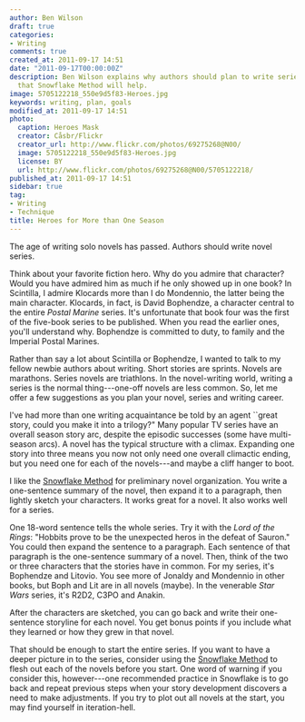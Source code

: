 ```yaml
---
author: Ben Wilson
draft: true
categories:
- Writing
comments: true
created_at: 2011-09-17 14:51
date: "2011-09-17T00:00:00Z"
description: Ben Wilson explains why authors should plan to write series, and suggests
  that Snowflake Method will help.
image: 5705122218_550e9d5f83-Heroes.jpg
keywords: writing, plan, goals
modified_at: 2011-09-17 14:51
photo:
  caption: Heroes Mask
  creator: Cåsbr/Flickr
  creator_url: http://www.flickr.com/photos/69275268@N00/
  image: 5705122218_550e9d5f83-Heroes.jpg
  license: BY
  url: http://www.flickr.com/photos/69275268@N00/5705122218/
published_at: 2011-09-17 14:51
sidebar: true
tag:
- Writing
- Technique
title: Heroes for More than One Season
---
```

The age of writing solo novels has passed. Authors should write novel series.

<!--more-->
Think about your favorite fiction hero. Why do you admire that character? Would you have admired him as much if he only showed up in one book? In Scintilla, I admire Klocards more than I do Mondennio, the latter being the main character. Klocards, in fact, is David Bophendze, a character central to the entire *Postal Marine* series. It's unfortunate that book four was the first of the five-book series to be published. When you read the earlier ones, you'll understand why. Bophendze is committed to duty, to family and the Imperial Postal Marines.

Rather than say a lot about Scintilla or Bophendze, I wanted to talk to my fellow newbie authors about writing. Short stories are sprints. Novels are marathons. Series novels are triathlons. In the novel-writing world, writing a series is the normal thing---one-off novels are less common. So, let me offer a few suggestions as you plan your novel, series and writing career.


I've had more than one writing acquaintance be told by an agent ``great story, could you make it into a trilogy?" Many popular TV series have an overall season story arc, despite the episodic successes (some have multi-season arcs). A novel has the typical structure with a climax. Expanding one story into three means you now not only need one overall climactic ending, but you need one for each of the novels---and maybe a cliff hanger to boot.

I like the [Snowflake Method] for preliminary novel organization. You write a one-sentence summary of the novel, then expand it to a paragraph, then lightly sketch your characters. It works great for a novel. It also works well for a series.

One 18-word sentence tells the whole series. Try it with the *Lord of the Rings*: "Hobbits prove to be the unexpected heros in the defeat of Sauron." You could then expand the sentence to a paragraph. Each sentence of that paragraph is the one-sentence summary of a novel. Then, think of the two or three characters that the stories have in common. For my series, it's Bophendze and Litovio. You see more of Jonaldy and Mondennio in other books, but Boph and Lit are in all novels (maybe). In the venerable *Star Wars* series, it's R2D2, C3PO and Anakin.

After the characters are sketched, you can go back and write their one-sentence storyline for each novel. You get bonus points if you include what they learned or how they grew in that novel.

That should be enough to start the entire series. If you want to have a deeper picture in to the series, consider using the [Snowflake Method] to flesh out each of the novels before you start. One word of warning if you consider this, however---one recommended practice in Snowflake is to go back and repeat previous steps when your story development  discovers a need to make adjustments. If you try to plot out all novels at the start, you may find yourself in iteration-hell.

[Snowflake Method]: http://www.advancedfictionwriting.com/articles/snowflake-method/
